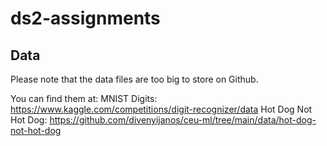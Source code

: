 # ds2-assignments

## Data

Please note that the data files are too big to store on Github.

You can find them at:
MNIST Digits: https://www.kaggle.com/competitions/digit-recognizer/data
Hot Dog Not Hot Dog: https://github.com/divenyijanos/ceu-ml/tree/main/data/hot-dog-not-hot-dog
